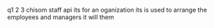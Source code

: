 q1
2
3
chisom staff api 
its for an oganization 
its is used to arrange the employees and managers 
it will them 
